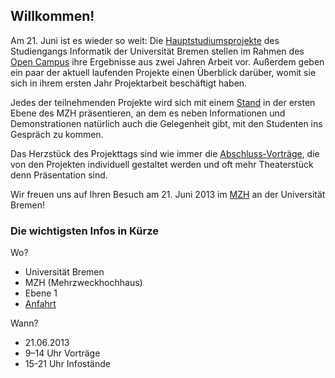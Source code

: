 ## Willkommen!

Am 21. Juni ist es wieder so weit: Die [Hauptstudiumsprojekte](projekte.html)
des Studiengangs Informatik der Universität Bremen stellen im Rahmen des 
[Open Campus](http://www.uni-bremen.de/open-campus.html) ihre Ergebnisse aus
zwei Jahren Arbeit vor. Außerdem geben ein paar der aktuell laufenden Projekte
einen Überblick darüber, womit sie sich in ihrem ersten Jahr Projektarbeit
beschäftigt haben.

Jedes der teilnehmenden Projekte wird sich mit einem [Stand](staende.html) in
der ersten Ebene des MZH präsentieren, an dem es neben Informationen und
Demonstrationen natürlich auch die Gelegenheit gibt, mit den Studenten ins
Gespräch zu kommen.

Das Herzstück des Projekttags sind wie immer die [Abschluss-Vorträge](ablauf.html),
die von den Projekten individuell gestaltet werden und oft mehr Theaterstück
denn Präsentation sind.

Wir freuen uns auf Ihren Besuch am 21. Juni 2013 im [MZH](anfahrt.html) an der
Universität Bremen!

### Die wichtigsten Infos in Kürze

Wo?

- Universität Bremen
- MZH (Mehrzweckhochhaus)
- Ebene 1
- [Anfahrt](anfahrt.html)

Wann?

- 21.06.2013
- 9–14 Uhr Vorträge
- 15-21 Uhr Infostände
